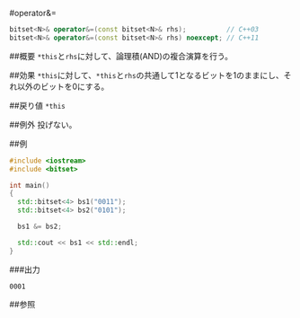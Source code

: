 #operator&=
```cpp
bitset<N>& operator&=(const bitset<N>& rhs);          // C++03
bitset<N>& operator&=(const bitset<N>& rhs) noexcept; // C++11
```

##概要
`*this`と`rhs`に対して、論理積(AND)の複合演算を行う。


##効果
`*this`に対して、`*this`と`rhs`の共通して1となるビットを1のままにし、それ以外のビットを0にする。


##戻り値
`*this`


##例外
投げない。


##例
```cpp
#include <iostream>
#include <bitset>

int main()
{
  std::bitset<4> bs1("0011");
  std::bitset<4> bs2("0101");

  bs1 &= bs2;

  std::cout << bs1 << std::endl;
}
```

###出力
```
0001
```


##参照

